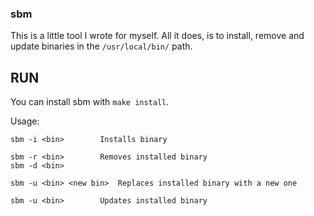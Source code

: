 ### sbm
This is a little tool I wrote for myself.
All it does, is to install, remove and update binaries in the `/usr/local/bin/` 
path.

## RUN

You can install sbm with `make install`.

Usage:

```
sbm -i <bin>  		Installs binary

sbm -r <bin>  		Removes installed binary
sbm -d <bin>	

sbm -u <bin> <new bin>	Replaces installed binary with a new one

sbm -u <bin>  		Updates installed binary
```


